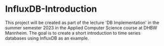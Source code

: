 # InfluxDB-Introduction

This project will be created as part of the lecture 'DB Implementation' in the summer semester 2023 in the Applied Computer Science course at DHBW Mannheim.
The goal is to create a short introduction to time series databases using InfluxDB as an example.
